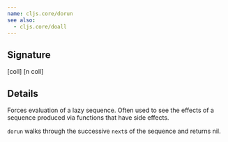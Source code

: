 ```yaml
---
name: cljs.core/dorun
see also:
  - cljs.core/doall
---
```


## Signature
[coll]
[n coll]


## Details

Forces evaluation of a lazy sequence. Often used to see the effects of a
sequence produced via functions that have side effects.

`dorun` walks through the successive `next`s of the sequence and returns nil.
